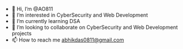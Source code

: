 - 👋 Hi, I’m @AO811
- 👀 I’m interested in CyberSecurity and Web Development
- 🌱 I’m currently learning DSA
- 💞️ I’m looking to collaborate on CyberSecurity and Web Development projects
- 📫 How to reach me abhikdas0811@gmail.com

<!---
AO811/AO811 is a ✨ special ✨ repository because its `README.md` (this file) appears on your GitHub profile.
You can click the Preview link to take a look at your changes.
--->
